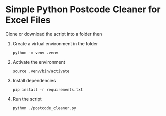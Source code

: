 # Simple Python Postcode Cleaner for Excel Files

Clone or download the script into a folder then

1. Create a virtual environment in the folder

	`python -m venv .venv`

2. Activate the environment

	`source .venv/bin/activate`

3. Install dependencies

	`pip install -r requirements.txt`

4. Run the script

	`python ./postcode_cleaner.py`